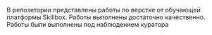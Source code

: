 В репозетории представлены работы по верстке от обучающей платформы Skillbox. Работы выполнены достаточно качественно. Работы были выполнены под наблюдением куратора
